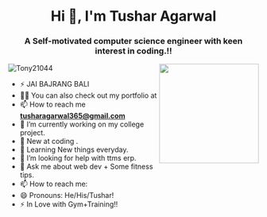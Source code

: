 <h1 align="center">Hi 👋, I'm Tushar Agarwal</h1>
<h3 align="center">A Self-motivated computer science engineer with keen interest in coding.!!</h3>

<img align='right' src='https://user-images.githubusercontent.com/5713670/87202985-820dcb80-c2b6-11ea-9f56-7ec461c497c3.gif' width='200'>

<p align="left"> <img src="https://komarev.com/ghpvc/?username=Tony21044&label=Profile%20views&color=129e00&style=plastic" alt="Tony21044" /> </p>


- ⚡ JAI BAJRANG BALI
- 👨‍💻 You can also check out my portfolio at []()
- 📫 How to reach me **tusharagarwal365@gmail.com** 
- 🔭 I’m currently working on my college project.
- 🌱 New at coding .
- 👯 Learning New things everyday.
- 🤔 I’m looking for help with ttms erp.
- 💬 Ask me about web dev + Some fitness tips.
- 📫 How to reach me: 
- 😄 Pronouns: He/His/Tushar!
- ⚡ In Love with Gym+Training!!

